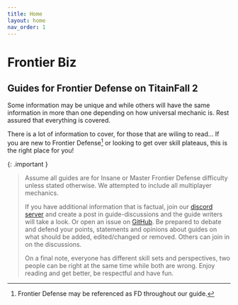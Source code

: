 ```yaml
---
title: Home
layout: home
nav_order: 1
---
```


# Frontier Biz

## Guides for Frontier Defense on TitainFall 2

Some information may be unique and while others will have the same information in more than one depending on how universal mechanic is. Rest assured that everything is covered.

There is a lot of information to cover, for those that are wiling to read... If you are new to Frontier Defense[^1] or looking to get over skill plateaus, this is the right place for you!

{: .important }

> Assume all guides are for Insane or Master Frontier Defense difficulty unless stated otherwise. We attempted to include all multiplayer mechanics.
>
> If you have additional information that is factual, join our [discord server] and create a post in guide-discussions and the guide writers will take a look. Or open an issue on [GitHub]. Be prepared to debate and defend your points, statements and opinions about guides on what should be added, edited/changed or removed. Others can join in on the discussions.
>
> On a final note, everyone has different skill sets and perspectives, two people can be right at the same time while both are wrong. Enjoy reading and get better, be respectful and have fun.

[^1]: Frontier Defense may be referenced as FD throughout our guide.

[discord server]: https://discord.gg/xGFkBv9a5X
[GitHub]: https://github.com/aaronplayz-sys/frontier-biz/issues
